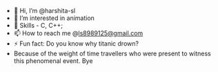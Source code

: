 - 👋 Hi, I’m @harshita-sl
- 👀 I’m interested in animation
- 🌱 Skills - C, C++;
- 📫 How to reach me @ls8989125@gmail.com
- ⚡ Fun fact: Do you know why titanic drown?
- Because of the weight of time travellers who were present to witness this phenomenal event.
Bye

<!---
harshita-sl/harshita-sl is a ✨ special ✨ repository because its `README.md` (this file) appears on your GitHub profile.
You can click the Preview link to take a look at your changes.
--->
